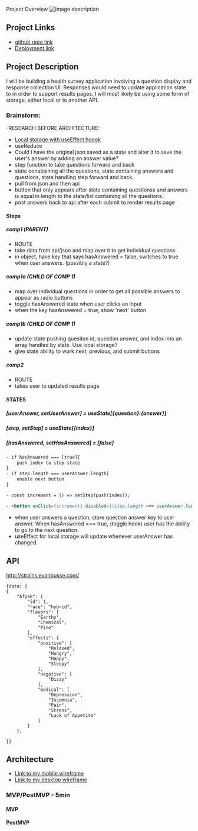 Project Overview
![Image description](https://media.tenor.com/images/afdd108e2e6b46fd825a66e1b92dc87e/tenor.gif)

## Project Links

- [github repo link](https://github.com/hbubley/ap-high)
- [Deployment link](https://ap-high.netlify.com/)

## Project Description

I will be building a health survey application involving a question display and response collection UI.  Responses would need to update application state to in order to support results pages.
I will most likely be using some form of storage, either local or to another API. 

### Brainstorm:
-RESEARCH BEFORE ARCHITECTURE:

- [Local storage with useEffect hoook](https://www.udemy.com/course/modern-react-bootcamp/learn/lecture/14384908#overview)
- useReduce
- Could I have the original json saved as a state and alter it to save the user's answer by adding an answer value?
- step function to take questions forward and back
- state conatiaining all the questions, state containing answers and questions, state handling step forward and back.
- pull from json and then api
- button that only appears after state containing questionss and answers is equal in length to the state/list containing all the questions. 
- post answers back to api after each submit to render results page

#### Steps

##### comp1 (PARENT)

- ROUTE
- take data from api/json and map over it to get individual questions
- in object, have key that says hasAnswered = false, switches to true when user answers. (possibly a state?)

##### comp1a (CHILD OF COMP 1)

- map over individual questions in order to get all possible answers to appear as radio buttons
- toggle hasAnswered state when user clicks an input
- when the key hasAnswered = true, show 'next' button

##### comp1b (CHILD OF COMP 1)

- update state pushing quesiton id, question answer, and index into an array handled by state. Use local storage?
- give state ability to work next, previous, and submit buttons

##### comp2

- ROUTE
- takes user to updated results page

#### STATES

##### [userAnswer, setUserAnswer] = useState[{question}:{answer}]

##### [step, setStep] = useState[{index}]

##### [hasAnswered, setHasAnswered] = [false]

``` HTML
- if hasAnswered === [true]{
    push index to step state
}
- if step.length === userAnswer.length{
    enable next button
}

- const increment = () => setStep(push(index));

- <button onClick={increment} disabled={(step.length === userAnswer.length && hasAnswered===true) ? false : true}>
```

- when user answers a question, store question answer key to user answer. When hasAnswered === true, (toggle hook) user has the ability to go to the next question. 
- useEffect for local storage will update whenever userAnswer has changed. 


## API
http://strains.evanbusse.com/



```
{data: { 
{
    "Afpak": {
        "id": 1,
        "race": "hybrid",
        "flavors": [
            "Earthy",
            "Chemical",
            "Pine"
        ],
        "effects": {
            "positive": [
                "Relaxed",
                "Hungry",
                "Happy",
                "Sleepy"
            ],
            "negative": [
                "Dizzy"
            ],
            "medical": [
                "Depression",
                "Insomnia",
                "Pain",
                "Stress",
                "Lack of Appetite"
            ]
        }
    },

}}
```

## Architecture

- [Link to my mobile wireframe](https://drive.google.com/file/d/1Y2P1q25u4DTHMm1CuRJC1zz8dbBaoimk/view?usp=sharing)
- [Link to my desktop wireframe](https://drive.google.com/file/d/1PbbSaZvgkG0wHH_E9n2A5lCwcgpWHXBA/view?usp=sharing)


### MVP/PostMVP - 5min

#### MVP

#### PostMVP 

